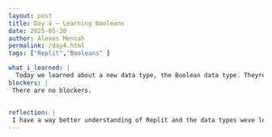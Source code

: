 ```yaml
---
layout: post
title: Day 4 – Learning Booleans
date: 2025-05-30
author: Alexes Mensah
permalink: /day4.html
tags: ["Replit","Booleans" ]

what_i_learned: |
  Today we learned about a new data type, the Boolean data type. Theyre very powerful because they enable our code to evaluate comparisons using true or false. We ran a couple examples in Replit. We worked on a project how input reads and returns strings from the terminal. I also learned  about operators. We went into generative AI and how it works. After that we learned about generative AI, Neural Networks & LLMS. We interacted with websites like suno AI and character AI to see how they work. We then took a poll to identify which pictures were AI or not.
blockers: |
 There are no blockers.
  
  
reflection: | 
 I have a way better understanding of Replit and the data types weve learned this week. I can say that I am much more confident using colab, replit, and github. I do feel like im missing some steps in the process but hopefully i will realize whats missing and learn through mistakes.
---
```

